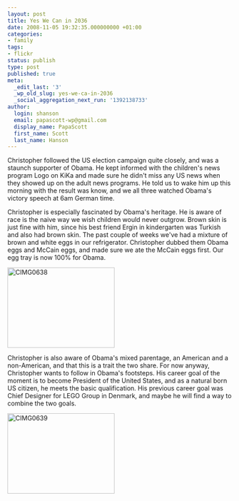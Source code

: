 ```yaml
---
layout: post
title: Yes We Can in 2036
date: 2008-11-05 19:32:35.000000000 +01:00
categories:
- family
tags:
- flickr
status: publish
type: post
published: true
meta:
  _edit_last: '3'
  _wp_old_slug: yes-we-ca-in-2036
  _social_aggregation_next_run: '1392138733'
author:
  login: shanson
  email: papascott-wp@gmail.com
  display_name: PapaScott
  first_name: Scott
  last_name: Hanson
---
```

<p>Christopher followed the US election campaign quite closely, and was a staunch supporter of Obama. He kept informed with the children's news program Logo on KiKa and made sure he didn't miss any US news when they showed up on the adult news programs. He told us to wake him up this morning with the result was know, and we all three watched Obama's victory speech at 6am German time.</p>
<p>Christopher is especially fascinated by Obama's heritage. He is aware of race is the naive way we wish children would never outgrow. Brown skin is just fine with him, since his best friend Ergin in kindergarten was Turkish and also had brown skin. The past couple of weeks we've had a mixture of brown and white eggs in our refrigerator. Christopher dubbed them Obama eggs and McCain eggs, and made sure we ate the McCain eggs first. Our egg tray is now 100% for Obama.</p>
<p><a title="View 'CIMG0638' on Flickr.com" href="http://www.flickr.com/photos/51035717986@N01/3005301005"><img src="4.static.flickr.com/3205/3005301005_49c1a8465d_m.jpg" border="0" alt="CIMG0638" width="240" height="180" /></a></p>
<p>Christopher is also aware of Obama's mixed parentage, an American and a non-American, and that this is a trait the two share. For now anyway, Christopher wants to follow in Obama's footsteps. His career goal of the moment is to become President of the United States, and as a natural born US citizen, he meets the basic qualification. His previous career goal was Chief Designer for LEGO Group in Denmark, and maybe he will find a way to combine the two goals.</p>
<p><a title="View 'CIMG0639' on Flickr.com" href="http://www.flickr.com/photos/51035717986@N01/3006137696"><img src="4.static.flickr.com/3279/3006137696_62a152d1b9_m.jpg" border="0" alt="CIMG0639" width="240" height="180" /></a></p>
